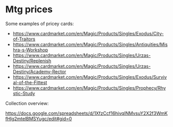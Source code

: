 # Mtg prices

Some examples of pricey cards:

* <https://www.cardmarket.com/en/Magic/Products/Singles/Exodus/City-of-Traitors>
* <https://www.cardmarket.com/en/Magic/Products/Singles/Antiquities/Mishra-s-Workshop>
* <https://www.cardmarket.com/en/Magic/Products/Singles/Urzas-Destiny/Replenish>
* <https://www.cardmarket.com/en/Magic/Products/Singles/Urzas-Destiny/Academy-Rector>
* <https://www.cardmarket.com/en/Magic/Products/Singles/Exodus/Survival-of-the-Fittest>
* <https://www.cardmarket.com/en/Magic/Products/Singles/Prophecy/Rhystic-Study>

Collection overview:

<https://docs.google.com/spreadsheets/d/1XfzCcf16hivqINMvsuY2X2f3WmKfHlg2mtelBMSYugc/edit#gid=0>
